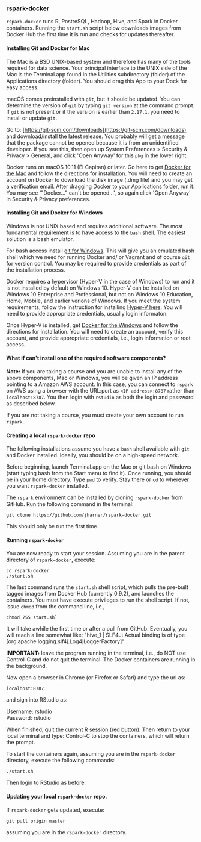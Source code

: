 ### rspark-docker

`rspark-docker` runs R, PostreSQL, Hadoop, Hive, and Spark in Docker containers. Running the `start.sh` script below downloads images from Docker Hub the first time it is run and checks for updates thereafter.

#### Installing Git and Docker for Mac

The Mac is a BSD UNIX-based system and therefore has many of the tools required for data science. Your principal interface to the UNIX side of the Mac is the Terminal.app found in the Utilities subdirectory (folder) of the Applications directory (folder). You should drag this App to your Dock for easy access.

macOS comes preinstalled with `git`, but it should be updated. You can determine the version of `git` by typing `git version` at the command prompt. If `git` is not present or if the version is earlier than `2.17.1`, you need to install or update `git`. 

Go to: [https://git-scm.com/downloads](https://git-scm.com/downloads) and download/install the latest release. You probably will get a message that the package cannot be opened because it is from an unidentified developer. If you see this, then open up System Preferences > Security & Privacy > General, and click 'Open Anyway' for this `pkg` in the lower right.

Docker runs on macOS 10.11 (El Capitan) or later. Go here to get [Docker for the Mac](https://www.docker.com/docker-mac) and follow the directions for installation. You will need to create an account on Docker to download the disk image (.dmg file) and you may get a verification email. After dragging Docker to your Applications folder, run it. You may see '"Docker..." can't be opened...', so again click 'Open Anyway'
in Security & Privacy preferences.   

#### Installing Git and Docker for Windows

Windows is not UNIX based and requires additional software. The most fundamental requirement is to have access to the `bash` shell. The easiest solution is a bash emulator.  

For bash access install [git for Windows](https://git-for-windows.github.io). This will give you an emulated bash shell which we need for running Docker and/ or Vagrant and of course `git` for version control.  You may be required to provide credentials as part of the installation process.

Docker requires a hypervisor (Hyper-V in the case of Windows) to run and it is not installed by default on Windows 10. Hyper-V can be installed on Windows 10 Enterprise and Professional, but not on Windows 10 Education, Home, Mobile, and earlier verions of Windows. If you meet the system requirements, follow the instruction for installing [Hyper-V here](https://docs.microsoft.com/en-us/virtualization/hyper-v-on-windows/quick-start/enable-hyper-v).  You will need to provide appropriate credentials, usually login informaton.

Once Hyper-V is installed, get [Docker for the Windows](https://www.docker.com/docker-windows) and follow the directions for installation.  You will need to create an account, verify this account, and provide appropriate credentials, i.e., login information or root access.

#### What if can't install one of the required software components?

**Note:** If you are taking a course and you are unable to install any of the above components, Mac or Windows, you will be given an IP address pointing to a Amazon AWS account. In this case, you can connect to `rspark` on AWS using a browser with the URL:port as `<IP address>:8787` rather than `localhost:8787`. You then login with `rstudio` as both the login and password as described below.  

If you are not taking a course, you must create your own account to run `rspark`.

#### Creating a local `rspark-docker` repo

The following installations assume you have a `bash` shell available with `git` and Docker installed. Ideally, you should be on a high-speed network.  

Before beginning, launch Terminal.app on the Mac or git bash on Windows (start typing bash from the Start menu to find it). Once running, you should be in your home directory. Type `pwd` to verify. Stay there or `cd` to wherever you want `rspark-docker` installed.

The `rspark` environment can be installed by cloning `rspark-docker` from GitHub. Run the following command in the terminal:  
```
git clone https://github.com/jharner/rspark-docker.git
```
This should only be run the first time.

#### Running `rspark-docker`

You are now ready to start your session. Assuming you are in the parent directory of `rspark-docker`, execute:
```
cd rspark-docker
./start.sh
```
The last command runs the `start.sh` shell script, which pulls the pre-built tagged images from Docker Hub (currently 0.9.2), and launches the containers. You must have execute privileges to run the shell script. If not, issue `chmod` from the command line, i.e., 
```
chmod 755 start.sh`
````

It will take awhile the first time or after a pull from GitHub. Eventually, you will reach a line somewhat like: "hive_1      | SLF4J: Actual binding is of type [org.apache.logging.slf4j.Log4jLoggerFactory]"  

**IMPORTANT:** leave the program running in the terminal, i.e., do NOT use Control-C and do not quit the terminal. The Docker containers are running in the background.

Now open a browser in Chrome (or Firefox or Safari) and type the url as:
```
localhost:8787
````
and sign into RStudio as: 

Username: rstudio  
Password: rstudio  

When finished, quit the current R session (red button). Then return to your local terminal and type: Control-C to stop the containers, which will return the prompt.

To start the containers again, assuming you are in the `rspark-docker` directory, execute the following commands:  
```
./start.sh
```
Then login to RStudio as before.

#### Updating your local `rspark-docker` repo.

If `rspark-docker` gets updated, execute:
```
git pull origin master
```
assuming you are in the `rspark-docker` directory.

